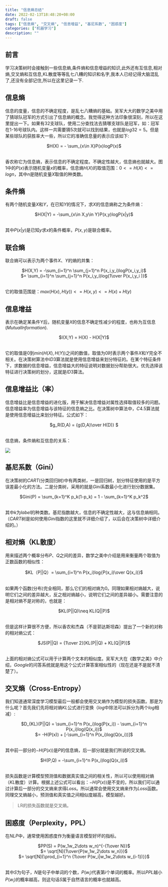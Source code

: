```yaml
---
title: "信息熵总结"
date: 2022-02-13T18:48:20+08:00
draft: false
tags: ["信息熵", "交叉熵", "信息增益", "基尼系数", "困惑度"]
categories: ["机器学习"]
description: ""
---
```


## 前言

学习决策树时会接触到一些信息熵,条件熵和信息增益的知识,此外还有互信息,相对熵,交叉熵和互信息,KL散度等等乱七八糟的知识和名字,我本人已经记得大脑混乱了,还没有全部记住,所以在这里记录一下.



## 信息熵

信息的度量，信息的不确定程度，是乱七八糟熵的基础。吴军大大的数学之美中用了猜球队冠军的方式引出了信息熵的概念。我觉得这种方法印象很深刻，所以在这里提出一下。如果有32支球队，使用二分查找法去猜哪支球队是冠军，如：冠军在1-16号球队内。这样一共需要猜5次就可以找到结果，也就是$log32=5$。但是某些球队的获胜率大一些，所以它的准确信息量的表示应该如下:

<center>$H(X) = - \sum_{x\in X}P(x)logP(x)$ </br> </br> </center>

香农称它为信息熵，表示信息的不确定程度。不确定性越大，信息熵也就越大。图1中的$P(x)$表示随机变量$x$的概率，信息熵$H(X)$的取值范围：$0<=H(X)<=logn$，其中$n$是随机变量$X$取值的种类数。



## 条件熵

有两个随机变量$X$和$Y$，在已知$Y$的情况下，求$X$的信息熵称之为条件熵：

<center>$H(X|Y) = -\sum_{x\in X,y\in Y}P(x,y)logP(x|y)$ </br> </br> </center>

其中$P(x|y)$是已知$y$求$x$的条件概率，$P(x,y)$是联合概率。



## 联合熵

联合熵可以表示为两个事件$X$、$Y$的熵的并集：

<center> $H(X,Y) = -\sum_{i=1}^n \sum_{j=1}^n P(x_i,y_i)logP(x_i,y_i)$</center><center>
$= \sum_{i=1}^n \sum_{j=1}^n P(x_i,y_i)log{1\over P(x_i,y_i	)}$ </br></br>  </center> 


它的取值范围是：$max(H(x),H(y)) <= H(x,y) <= H(x)+H(y)$



## 信息增益

表示在确定某条件Y后，随机变量$X$的信息不确定性减少的程度，也称为互信息($Mutual Information$).

<center> $I(X;Y) = H(X) - H(X|Y)$</br> </br> </center>

它的取值是$0$到$min(H(X),H(Y))$之间的数值，取值为$0$时表示两个事件$X$和$Y$完全不相关。在决策树算法中$ID3$算法就是使用信息增益来划分特征的。在某个特征条件下，求数据的信息增益，信息增益大的特征说明对数据划分帮助很大。优先选择该特征进行决策树的划分，这就是$ID3$算法。



## 信息增益比（率）

信息增益比是信息增益的进化版，用于解决信息增益对属性选择取值较多的问题。信息增益率为信息增益与该特征的信息熵之比。在决策树中算法中，$C4.5$算法就是使用信息增益比来划分特征。公式如下：

<center> $g_R(D,A) = {g(D,A)\over H(D)} $</br> </br> </center>

信息熵，条件熵和互信息的关系：

![](https://cdn.jsdelivr.net/gh/hiyoung123/images/img/img_xinxishang_relation.png)



## 基尼系数（Gini）

在决策树的$CART$(分类回归树)中有两类树，一是回归树，划分特征使用的是平方误差最小化的方法。二是分类树，采用的就是$Gini$系数最小化进行划分数据集。

<center> $Gini(P) = \sum_{k=1}^K p_k(1-p_k) = 1 - \sum_{k=1}^K p_k^2$ </br> </br> </center>

其中$k$为$label$的种类数。基尼指数越大，信息的不确定性越大，这与信息熵相同。（$CART$树是如何使用$Gini$指数的这里就不详细介绍了，以后会在决策树中详细介绍的。）



## 相对熵（KL散度）

用来描述两个概率分布$P$、$Q$之间的差异，数学之美中介绍是用来衡量两个取值为正数函数的相似性：

<center> $KL（P||Q）= \sum_{i=1}^n P(x_i)log{P(x_i)\over Q(x_i)}$ </br></br> </center>

如果两个函数(分布)完全相同，那么它们的相对熵为0。同理如果相对熵越大，说明它们之间的差异越大，反之相对熵越小，说明它们之间的差异越小。需要注意的是相对熵不是对称的，也就是：

<center> $KL(P||Q)\neq KL(Q||P)$ </br> </br> </center>

但是这样计算很不方便，所以香农和杰森（不是郭达斯坦森）提出了一个新的对称的相对熵公式：

<center> $JS(P||Q) = {1\over 2}[KL(P||Q) + KL(Q||P)]$ </br></br> </center>

上面的相对熵公式可以用于计算两个文本的相似度。吴军大大在《数学之美》中介绍，$Google$的问答系统就是用这个公式计算答案相似性的（现在还是不是就不清楚了）。



## 交叉熵（Cross-Entropy）

我们知道通常深度学习模型最后一般都会使用交叉熵作为模型的损失函数。那是为什么呢？首先我们先将相对熵$KL$公式进行变换（$log$中除法可以拆分为两个$log$相减）:

<center> $D_{KL}(P||Q) = \sum_{i=1}^n P(x_i)log(P(x_i)) - \sum_{i=1}^n P(x_i)log(Q(x_i))$ </center>
<center> $= -H(P(x)) + [-\sum_{i=1}^n P(x_i)log(Q(x_i))]$</br></br> </center>

其中前一部分的$-H(P(x))$是$P$的信息熵，后一部分就是我们所说的交叉熵。

<center> $H(P,Q) = -\sum_{i=1}^n P(x_i)log(Q(x_i))$ </br></br> </center>

损失函数是计算模型预测值和数据真实值之间的相关性，所以可以使用相对熵（$KL$散度）计算。根据上述公式可以看出：$-H(P(x))$是不变的，所以我们可以通过计算后一部分的交叉熵来求得$Loss$。所以通常会使用交叉熵来作为$Loss$函数。同理交叉熵越小，预测值和真实值之间相似度越高，模型越好。

> LR的损失函数就是交叉熵。



## 困惑度（Perplexity，PPL）

在$NLP$中，通常使用困惑度作为衡量语言模型好坏的指标。

<center> $PP(S) = P(w_1w_2\dots w_n)^{-{1\over N}}$</center>
<center> $= \sqrt[N]{1\over{P(w_1w_2\dots w_n)}}$</center>
<center> $= \sqrt[N]{\prod_{i=1}^n {1\over P(w_i|w_1w_2\dots w_{i-1})}}$ </br></br> </center>

其中$S$为句子，$N$是句子中单词的个数，$P(w_i)$代表第$i$个单词的概率。所以$PPL$越小$P(w_i)$的概率越高，则这句话$S$属于自然语言的概率也就越高。
